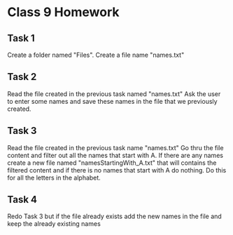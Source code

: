 # Class 9 Homework 

## Task 1
Create a folder named "Files".
Create a file name "names.txt"
## Task 2
Read the file created in the previous task named "names.txt"
Ask the user to enter some names and save these names in the file that we previously created.
## Task 3
Read the file created in the previous task name "names.txt"
Go thru the file content and filter out all the names that start with A. If there are any names create a new file named "namesStartingWith_A.txt" that will contains the filtered content and if there is no names that start with A do nothing.
Do this for all the letters in the alphabet.
## Task 4
Redo Task 3 but if the file already exists add the new names in the file and keep the already existing names